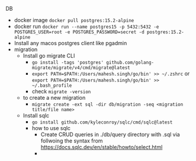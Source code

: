 DB
- docker image `docker pull postgres:15.2-alpine`
- docker run `docker run --name postgres15 -p 5432:5432 -e POSTGRES_USER=root -e POSTGRES_PASSWORD=secret -d postgres:15.2-alpine`
- Install any macos postgres client like pgadmin
- migration
  - Install go migrate CLI
    - `go install -tags 'postgres' github.com/golang-migrate/migrate/v4/cmd/migrate@latest`
    - `export PATH=$PATH:/Users/mahesh.singh/go/bin' >> ~/.zshrc` or `export PATH=$PATH:/Users/mahesh.singh/go/bin' >> ~/.bash_profile`
    - check `migrate -version`
  - to create a new migration
    - `migrate create -ext sql -dir db/migration -seq <migration title/file name>`
  - Install sqlc
    - `go install github.com/kyleconroy/sqlc/cmd/sqlc@latest`
    - how to use sqlc
      - Create CRUD queries in ./db/query directory with .sql via follwoing the syntax from https://docs.sqlc.dev/en/stable/howto/select.html
      - 